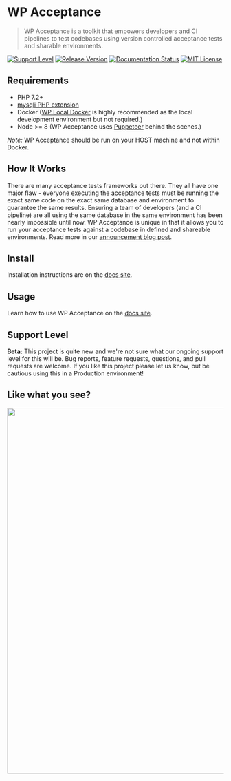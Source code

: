 # WP Acceptance

> WP Acceptance is a toolkit that empowers developers and CI pipelines to test codebases using version controlled acceptance tests and sharable environments.

[![Support Level](https://img.shields.io/badge/support-beta-blueviolet.svg)](#support-level) [![Release Version](https://img.shields.io/github/v/tag/10up/wpacceptance?label=version)](https://github.com/10up/wpacceptance/releases) [![Documentation Status](https://readthedocs.org/projects/wpacceptance/badge/?version=latest)](https://wpacceptance.readthedocs.io/en/latest/?badge=latest) [![MIT License](https://img.shields.io/github/license/10up/wpacceptance.svg)](https://github.com/10up/wpacceptance/blob/master/LICENSE.md)

## Requirements

* PHP 7.2+
* [mysqli PHP extension](https://www.php.net/manual/en/book.mysqli.php)
* Docker ([WP Local Docker](https://github.com/10up/wp-local-docker) is highly recommended as the local development environment but not required.)
* Node >= 8 (WP Acceptance uses [Puppeteer](https://pptr.dev/) behind the scenes.)

*Note:* WP Acceptance should be run on your HOST machine and not within Docker.

## How It Works

There are many acceptance tests frameworks out there. They all have one major flaw - everyone executing the acceptance tests must be running the exact same code on the exact same database and environment to guarantee the same results. Ensuring a team of developers (and a CI pipeline) are all using the same database in the same environment has been nearly impossible until now. WP Acceptance is unique in that it allows you to run your acceptance tests against a codebase in defined and shareable environments.  Read more in our [announcement blog post](https://10up.com/blog/2019/introducing-wp-acceptance/).

## Install

Installation instructions are on the [docs site](https://wpacceptance.readthedocs.io/en/latest/#installation).

## Usage

Learn how to use WP Acceptance on the [docs site](https://wpacceptance.readthedocs.io/en/latest/cookbook/).

## Support Level
**Beta:** This project is quite new and we're not sure what our ongoing support level for this will be.  Bug reports, feature requests, questions, and pull requests are welcome.  If you like this project please let us know, but be cautious using this in a Production environment!

## Like what you see?

<a href="http://10up.com/contact/"><img src="https://10updotcom-wpengine.s3.amazonaws.com/uploads/2016/10/10up-Github-Banner.png" width="850"></a>

